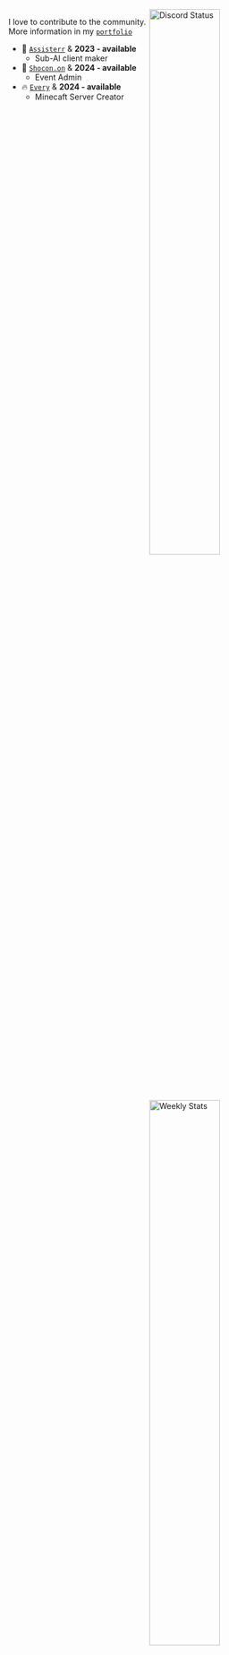 <a href="https://discord.com/users/536479598469316639" target="_blank">
	<img width="50%" align="right" alt="Discord Status" src="https://lanyard.cnrad.dev/api/536479598469316639?bg=1f1f1f&borderRadius=5px">
</a>
<a href="https://wakatime.com/@sdnsdev" target="_blank">
	<img width="50%" align="right" alt="Weekly Stats" src="https://github-readme-stats.vercel.app/api/wakatime?username=sdnsdev&border_radius=5px&theme=dark&bg_color=1f1f1f&border_color=1f1f1f&icon_color=58a6ff&show_icons=true&disable_animations=true&custom_title=Weekly%20Stats">
</a>

I love to contribute to the community.<br>
More information in my [`portfolio`]<br>

- 🤖 [`Assisterr`]  & **2023 - available**
	- Sub-AI client maker
- 🔑 [`Shocon.on`]  & **2024 - available**
	- Event Admin
- 🔥 [`Every`]      & **2024 - available**
	- Minecaft Server Creator

<!--------------- Teams ----------------->

[`Assisterr`]: https://www.assisterr.xyz/
[`Shocon.on`]: https://discord.gg/shadowraze
[`portfolio`]: https://www.sotiesman.tech/
[`Every`]: https://discord.gg/everyday
